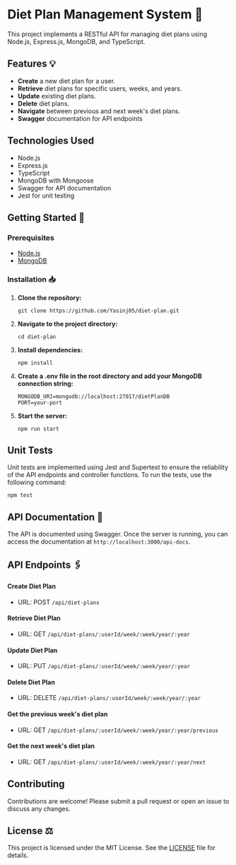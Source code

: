 # Diet Plan Management System 📝

This project implements a RESTful API for managing diet plans using Node.js, Express.js, MongoDB, and TypeScript.

## Features 💡

- **Create** a new diet plan for a user.
- **Retrieve** diet plans for specific users, weeks, and years.
- **Update** existing diet plans.
- **Delete** diet plans.
- **Navigate** between previous and next week's diet plans.
- **Swagger** documentation for API endpoints

## Technologies Used

- Node.js
- Express.js
- TypeScript
- MongoDB with Mongoose
- Swagger for API documentation
- Jest for unit testing

## Getting Started 🚀

### Prerequisites

- [Node.js](https://nodejs.org/)
- [MongoDB](https://www.mongodb.com/)

### Installation 📥

1. **Clone the repository:**

   ```
   git clone https://github.com/Yasinj05/diet-plan.git
   ```

2. **Navigate to the project directory:**

   ```
   cd diet-plan
   ```

3. **Install dependencies:**

   ```
   npm install
   ```

4. **Create a .env file in the root directory and add your MongoDB connection string:**

   ```
   MONGODB_URI=mongodb://localhost:27017/dietPlanDB
   PORT=your-port
   ```

5. **Start the server:**

   ```
   npm run start
   ```

## Unit Tests

Unit tests are implemented using Jest and Supertest to ensure the reliability of the API endpoints and controller functions. To run the tests, use the following command:

    npm test

## API Documentation 🧪

The API is documented using Swagger. Once the server is running, you can access the documentation at `http://localhost:3000/api-docs`.

## API Endpoints 🖇️

#### Create Diet Plan

- URL: POST `/api/diet-plans`

#### Retrieve Diet Plan

- URL: GET `/api/diet-plans/:userId/week/:week/year/:year`

#### Update Diet Plan

- URL: PUT `/api/diet-plans/:userId/week/:week/year/:year`

#### Delete Diet Plan

- URL: DELETE `/api/diet-plans/:userId/week/:week/year/:year`

#### Get the previous week's diet plan

- URL: GET `/api/diet-plans/:userId/week/:week/year/:year/previous`

#### Get the next week's diet plan

- URL: GET `/api/diet-plans/:userId/week/:week/year/:year/next`

## Contributing

Contributions are welcome! Please submit a pull request or open an issue to discuss any changes.

## License ⚖️

This project is licensed under the MIT License. See the [LICENSE](LICENSE) file for details.
